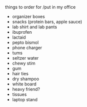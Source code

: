 things to order for /put in my office

- organizer boxes
- snacks (protein bars, apple sauce)
- lab shirt and lab pants
- ibuprofen
- lactaid
- pepto bismol
- phone charger
- tums
- seltzer water
- chewy stim
- gum
- hair ties
- dry shampoo
- white board
- heavy friend?
- tissues
- laptop stand